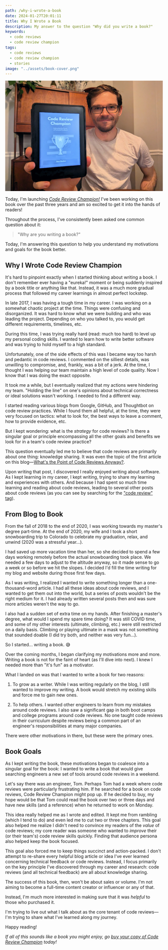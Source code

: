 ```yaml
---
path: /why-i-wrote-a-book
date: 2024-01-27T20:01:11
title: Why I Wrote a Book
description: My answer to the question "Why did you write a book?"
keywords:
  - code reviews
  - code review champion
tags:
  - code reviews
  - code review champion
  - stories
image: "../assets/book-cover.png" 
---
```


<center>

![](../assets/me-holding-code-review-champion.jpeg)

</center>

Today, I'm launching _[Code Review Champion!](https://dangoslen.me/book)_ I've been working on this book over the past three years and am so excited to get it into the hands of readers!

Throughout the process, I've consistently been asked one common question about it:

> "Why are you writing a book?"

Today, I'm answering this question to help you understand my motivations and goals for the book better.

## Why I Wrote Code Review Champion

It's hard to pinpoint exactly when I started thinking about writing a book. I don't remember ever having a "eureka!" moment or being suddenly inspired by a book title or anything like that. Instead, it was a much more gradual process that followed my career learnings in almost perfect lockstep.

In late 2017, I was having a tough time in my career. I was working on a somewhat chaotic project at the time. Things were confusing and disorganized. It was hard to know what we were building and who was leading the project. Depending on who you talked to, you would get different requirements, timelines, etc.

During this time, I was trying really hard (read: much too hard) to level up my personal coding skills. I wanted to learn how to write better software and was trying to hold myself to a high standard. 

Unfortunately, one of the side effects of this was I became way too harsh and pedantic in code reviews. I commented on the silliest details, was unwilling to compromise, and, frankly, was a bit of a jerk. At the time, I thought I was helping our team maintain a high level of code quality. Now I know that I was doing the exact opposite.

It took me a while, but I eventually realized that my actions were hindering my team. "Holding the line" on one's opinions about technical correctness or ideal solutions wasn't working. I needed to find a different way.

I started reading various blogs from Google, GitHub, and Thoughtbot on code review practices. While I found them all helpful, at the time, they were very focused on tactics: what to look for, the best ways to leave a comment, how to provide evidence, etc. 

But I kept wondering: what is the _strategy_ for code reviews? Is there a singular goal or principle encompassing all the other goals and benefits we look for in a team's code review practice?

This question eventually led me to believe that code reviews are primarily about one thing: knowledge sharing. It was even the topic of the first article on this blog—[What's the Point of Code Reviews Anyway?](https://dangoslen.me/blog/whats-the-point-to-code-reviews-anyway/).

Upon writing that post, I discovered I really enjoyed writing about software. As I kept learning in my career, I kept writing, trying to share my learning and experiences with others. And because I had spent so much time learning and reading about code reviews, leading to several other posts about code reviews (as you can see by searching for the ["code review" tag](https://dangoslen.me/tags/code-reviews)).

## From Blog to Book 

From the fall of 2018 to the end of 2020, I was working towards my master's degree part-time. At the end of 2020, my wife and I took a short snowboarding trip to Colorado to celebrate my graduation, relax, and unwind (2020 was a stressful year...). 

I had saved up more vacation time than her, so she decided to spend a few days working remotely before the actual snowboarding took place. We needed a few days to adjust to the altitude anyway, so it made sense to go a week or so before we hit the slopes. I decided I'd fill the time writing for my blog and website during those first few days. 

As I was writing, I realized I wanted to write something longer than a one-thousand-word article. I had all these ideas about code reviews, and I wanted to get them out into the world, but a series of posts wouldn't be the right medium for it. I had already written several posts then and was sure more articles weren't the way to go.

I also had a sudden set of extra time on my hands. After finishing a master's degree, what would I spend my spare time doing? It was still COVID time, and some of my other interests (ultimate, climbing, etc.) were still restricted on a daily basis. Climbing or playing ultimate in a mask was not something that sounded doable (I did try both, and neither was very fun...).

So I started... writing a book. 😅

Over the coming months, I began clarifying my motivations more and more. Writing a book is not for the faint of heart (as I'll dive into next). I knew I needed more than "it's fun" as a motivator. 

What I landed on was that I wanted to write a book for two reasons:

1) To grow as a writer. While I was writing regularly on the blog, I still wanted to improve my writing. A book would stretch my existing skills and force me to gain new ones.

2) To help others. I wanted other engineers to learn from my mistakes around code reviews. I also saw a significant gap in both boot camps and college programs around code reviews. No one taught code reviews in their curriculum despite reviews being a common part of an engineer's responsibilities at many major companies.

There were other motivations in there, but these were the primary ones. 

## Book Goals

As I kept writing the book, these motivations began to coalesce into a singular goal for the book: I wanted to write a book that would give searching engineers a new set of tools around code reviews in a weekend.

Let's say there was an engineer, Tom. Perhaps Tom had a week where code reviews were particularly frustrating him. If he searched for a book on code reviews, Code Review Champion might pop up. If he decided to buy, my hope would be that Tom could read the book over two or three days and have new skills (and a reference) when he returned to work on Monday.

This idea really helped me as I wrote and edited. It kept me from rambling (which I tend to do) and even led me to cut two or three chapters. This goal also helped me realize I didn't need to convince my readers of the _value_ of code reviews; my core reader was someone who wanted to _improve_ their (or their team's) code review skills quickly. Finding that audience persona also helped keep the book focused.

This goal also forced me to keep things succinct and action-packed. I don't attempt to re-share every helpful blog article or idea I've ever learned concerning technical feedback or code reviews. Instead, I focus primarily on the key principle I've discovered through my career and research:  code reviews (and all technical feedback) are all about knowledge sharing.

The success of this book, then, won't be about sales or volume. I'm not aiming to become a full-time content creator or influencer or any of that. 

Instead, I'm much more interested in making sure that it was _helpful_ to those who purchased it. 

I'm trying to live out what I talk about as the core tenant of code reviews—I'm trying to share what I've learned along my journey. 

Happy reading!

_If all of this sounds like a book you might enjoy, go [buy your copy of Code Review Champion](https://dangoslen.me/book) today!_








